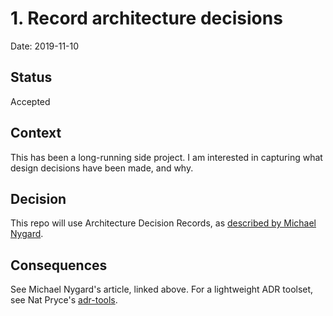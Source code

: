 # 1. Record architecture decisions

Date: 2019-11-10

## Status

Accepted

## Context

This has been a long-running side project. I am interested in capturing what design decisions have been made, and why.

## Decision

This repo will use Architecture Decision Records, as [described by Michael Nygard](http://thinkrelevance.com/blog/2011/11/15/documenting-architecture-decisions).

## Consequences

See Michael Nygard's article, linked above. For a lightweight ADR toolset, see Nat Pryce's [adr-tools](https://github.com/npryce/adr-tools).
